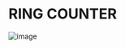 # RING COUNTER
![image](https://github.com/user-attachments/assets/059fe656-2dcd-48b2-ae06-69da8035c357)
